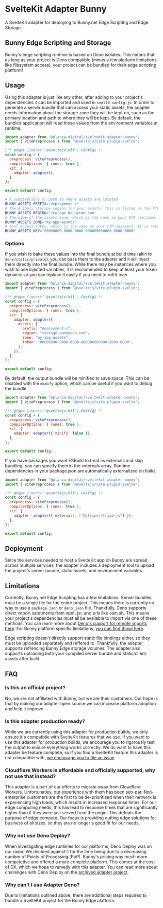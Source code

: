 # SvelteKit Adapter Bunny

A SvelteKit adapter for deploying to Bunny.net Edge Scripting and Edge Storage.

## Bunny Edge Scripting and Storage

Bunny's edge scripting runtime is based on Deno isolates. This means that as long as your project is Deno compatible (minus a few platform limitations like filesystem access), your project can be bundled for their edge scripting platform!

## Usage

Using this adapter is just like any other, after adding to your project's dependencies it can be imported and used in `svelte.config.js`. In order to generate a server bundle that can access your static assets, the adapter needs information about the storage zone they will be kept on, such as the primary location and path to where they will be kept. By default, the bundled application will read these values from the environment variables at runtime.

```javascript
import adapter from "@planza-digital/sveltekit-adapter-bunny";
import { vitePreprocess } from "@sveltejs/vite-plugin-svelte";

/** @type {import('@sveltejs/kit').Config} */
const config = {
  preprocess: vitePreprocess(),
  compilerOptions: { runes: true },
  kit: {
    adapter: adapter(),
  },
};

export default config;
```

```bash
# A subdirectory or path to where assets are located
BUNNY_ASSETS_PREFIX="deployment-x"
# The primary storage region for your assets. This is listed as the FTP hostname on the dashboard. (https://docs.bunny.net/reference/storage-api#storage-endpoints)
BUNNY_ASSETS_REGION="storage.bunnycdn.com"
# The name of the assets zone, which is the same as your FTP username. (https://docs.bunny.net/reference/storage-api#authentication)
BUNNY_ASSETS_ZONE="my-app-assets"
# Your access token, which is the same as your FTP password. It is reccomended to use your Read-Only password here. (https://docs.bunny.net/reference/storage-api#authentication)
BUNNY_ASSETS_KEY="00000000-0000-0000-000000000000-0000-0000"
```

### Options

If you wish to bake these values into the final bundle at build time (akin to `$env/static/private`), you can pass them to the adapter and it will inject them directly into the final bundle. While there may be instances where you wish to use injected variables, it is reccomended to keep at least your token dynamic so you can replace it easily if you need to roll it over.

```javascript
import adapter from "@planza-digital/sveltekit-adapter-bunny";
import { vitePreprocess } from "@sveltejs/vite-plugin-svelte";

/** @type {import('@sveltejs/kit').Config} */
const config = {
  preprocess: vitePreprocess(),
  compilerOptions: { runes: true },
  kit: {
    adapter: adapter({
      assets: {
        prefix: "deployment-x",
        region: "storage.bunnycdn.com",
        zone: "my-app-assets",
        token: "00000000-0000-0000-000000000000-0000-0000",
      },
    }),
  },
};

export default config;
```

By default, the output bundle will be minified to save space. This can be disabled with the `minify` option, which can be useful if you want to debug the bundle.

```javascript
import adapter from "@planza-digital/sveltekit-adapter-bunny";
import { vitePreprocess } from "@sveltejs/vite-plugin-svelte";

/** @type {import('@sveltejs/kit').Config} */
const config = {
  preprocess: vitePreprocess(),
  compilerOptions: { runes: true },
  kit: {
    adapter: adapter({ minify: false }),
  },
};

export default config;
```

If you have packages you want ESBuild to treat as externals and skip bundling, you can specify them in the externals array. Runtime dependencies in your package.json are automatically externalized on build.

```javascript
import adapter from "@planza-digital/sveltekit-adapter-bunny";
import { vitePreprocess } from "@sveltejs/vite-plugin-svelte";

/** @type {import('@sveltejs/kit').Config} */
const config = {
  preprocess: vitePreprocess(),
  compilerOptions: { runes: true },
  kit: {
    adapter: adapter({ externals: ["@stripe/stripe-js"] }),
  },
};

export default config;
```

## Deployment

Since the services needed to host a SvelteKit app on Bunny are spread across multiple services, the adapter includes a deployment tool to upload the project's server bundle, static assets, and environment variables.

## Limitations

Currently, Bunny.net Edge Scripting has a few limitations. Server bundles must be a single file for the entire project. This means there is currently no way to use a `package.json` or `deno.json` file. Thankfully, Deno supports direct import satetments from npm, jsr, and urls like esm.sh. This means your project's dependencies must all be available to import via one of these methods. You can learn more about [Deno's support for remote imports here](https://docs.deno.com/runtime/fundamentals/modules/#importing-third-party-modules-and-libraries). For Bunny platform specific limitations, [you can find those here](https://docs.bunny.net/docs/edge-scripting-limits).

Edge scripting doesn't directly support static file bindings either, so they must be uploaded separately and reffered to. Thankfully, the adapter supports refrencing Bunny Edge storage volumes. The adapter also supports uploading both your compiled server bundle and static/client assets after build.

## FAQ

### Is this an official project?

No, we are not affiliated with Bunny, but we are their customers. Our hope is that by making our adapter open source we can increase platform adoption and help it improve.

### Is this adapter production ready?

While we are currently using this adapter for production builds, we only ensure it's compatbile with SvelteKit features that we use. If you want to use this adapter for production builds, we encourage you to rigorously test the output to ensure everything works correctly. We do want to have this adapter be feature complete, so if you find a SvelteKit feature this adapter is not compatible with, [we encourage you to file an issue](https://github.com/planza-digital/sveltekit-adapter-bunny/issues).

### Cloudflare Workers is affordable and officially supported, why not use that instead?

This adapter is a part of our efforts to migrate away from Cloudflare Workers. Unfortunatley, our experience with them has been sub-par. Non-enterprise customers are the first to be de-prioritized when their network is experiencing high loads, which results in increased response times. For our edge computing needs, this has lead to response times that are significantly higher than if they were just served from the origin. This defeats the purpose of edge compute. Our focus is providing cutting edge solutions for business of all sizes, so they are no longer a good fit for our needs.

### Why not use Deno Deploy?

When investigating edge runtimes for our platforms, Deno Deploy was on our radar. We decided against it for the time being due to a decreasing number of Points of Processing (PoP). Bunny's pricing was much more competetive and offered a more complete platform. This comes at the cost of DX, which we hope to remedy with this adapter. You can read more about challenges with Deno Deploy on the [archived adapter project](https://github.com/dbushell/sveltekit-adapter-deno).

### Why can't I use Adapter Deno?

Due to limitations outlined above, there are additional steps required to bundle a SvelteKit project for the Bunny Edge platform.
